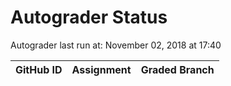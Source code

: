 # Autograder Status
Autograder last run at: November 02, 2018 at 17:40

| GitHub ID | Assignment | Graded Branch |
|-----------|------------|---------------|
